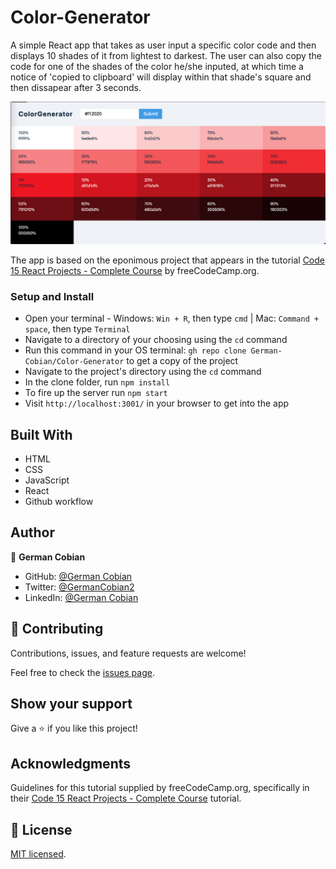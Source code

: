 # Color-Generator

A simple React app that takes as user input a specific color code and then displays 10 shades of it from lightest to darkest. The user can also copy the code for one of the shades of the color he/she inputed, at which time a notice of 'copied to clipboard' will display within that shade's square and then dissapear after 3 seconds.

![Color-Generator](/public/color-variations.png?raw=true "Colors display") 

The app is based on the eponimous project that appears in the tutorial [Code 15 React Projects - Complete Course](https://youtu.be/a_7Z7C_JCyo) by freeCodeCamp.org.


### Setup and Install

* Open your terminal - Windows: `Win + R`, then type `cmd` | Mac: `Command + space`, then type `Terminal`
* Navigate to a directory of your choosing using the `cd` command
* Run this command in your OS terminal: `gh repo clone German-Cobian/Color-Generator` to get a copy of the project
* Navigate to the project's directory using the `cd` command
* In the clone folder, run `npm install`
* To fire up the server run `npm start`
* Visit `http://localhost:3001/` in your browser to get into the app


## Built With

* HTML
* CSS
* JavaScript
* React
* Github workflow


## Author

👤 **German Cobian**
* GitHub: [@German Cobian](https://github.com/German-Cobian)
* Twitter: [@GermanCobian2](https://twitter.com/GermanCobian2)
* LinkedIn: [@German Cobian](https://www.linkedin.com/in/german-cobian/)


## 🤝 Contributing

Contributions, issues, and feature requests are welcome!

Feel free to check the [issues page](https://github.com/German-Cobian/Color-Generator/issues).


## Show your support

Give a ⭐️ if you like this project!


## Acknowledgments

Guidelines for this tutorial supplied by freeCodeCamp.org, specifically in their [Code 15 React Projects - Complete Course](https://youtu.be/a_7Z7C_JCyo) tutorial.


## 📝 License

[MIT licensed](https://github.com/German-Cobian/Color-Generator/blob/main/LICENSE).
